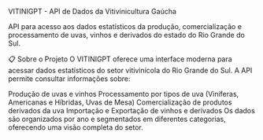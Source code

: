 VITINIGPT - API de Dados da Vitivinicultura Gaúcha

API para acesso aos dados estatísticos da produção, comercialização e processamento de uvas, vinhos e derivados do estado do Rio Grande do Sul.

📋 Sobre o Projeto
O VITINIGPT oferece uma interface moderna para acessar dados estatísticos do setor vitivinícola do Rio Grande do Sul. A API permite consultar informações sobre:

Produção de uvas e vinhos
Processamento por tipos de uva (Viníferas, Americanas e Híbridas, Uvas de Mesa)
Comercialização de produtos derivados da uva
Importação e Exportação de vinhos e derivados
Os dados são organizados por ano e segmentados em diferentes categorias, oferecendo uma visão completa do setor.